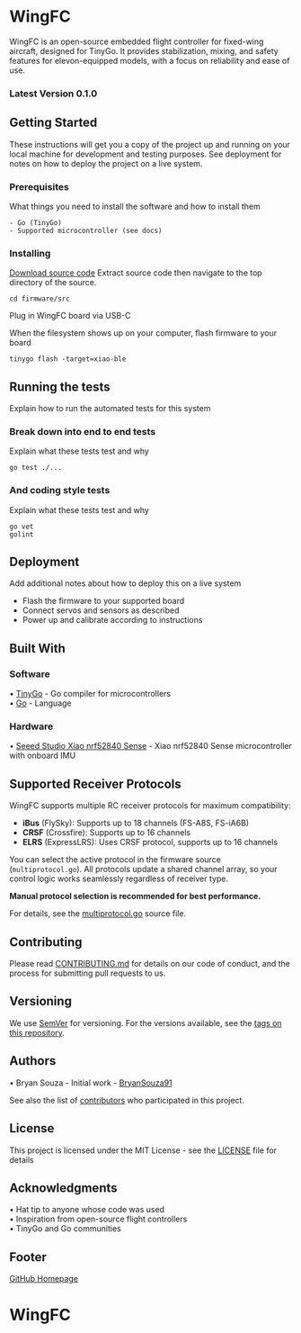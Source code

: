 # WingFC

WingFC is an open-source embedded flight controller for fixed-wing aircraft, designed for TinyGo. It provides stabilization, mixing, and safety features for elevon-equipped models, with a focus on reliability and ease of use.

### Latest Version 0.1.0

## Getting Started

These instructions will get you a copy of the project up and running on your local machine for development and testing purposes. See deployment for notes on how to deploy the project on a live system.

### Prerequisites

What things you need to install the software and how to install them

```
- Go (TinyGo)
- Supported microcontroller (see docs)
```

### Installing

[Download source code](https://github.com/BryanSouza91/WingFC/releases/tag/v0.0.2)
Extract source code then navigate to the top directory of the source.
```
cd firmware/src
```

Plug in WingFC board via USB-C 

When the filesystem shows up on your computer, flash firmware to your board

```
tinygo flash -target=xiao-ble 
```

## Running the tests

Explain how to run the automated tests for this system

### Break down into end to end tests

Explain what these tests test and why

```
go test ./...
```

### And coding style tests

Explain what these tests test and why

```
go vet
golint
```

## Deployment

Add additional notes about how to deploy this on a live system

- Flash the firmware to your supported board
- Connect servos and sensors as described
- Power up and calibrate according to instructions

## Built With

### Software
• [TinyGo](https://tinygo.org/) - Go compiler for microcontrollers  
• [Go](https://golang.org/) - Language
### Hardware
• [Seeed Studio Xiao nrf52840 Sense](https://wiki.seeedstudio.com/XIAO_BLE/) - Xiao nrf52840 Sense microcontroller with onboard IMU


## Supported Receiver Protocols

WingFC supports multiple RC receiver protocols for maximum compatibility:

- **iBus** (FlySky): Supports up to 18 channels (FS-A8S, FS-iA6B)
- **CRSF** (Crossfire): Supports up to 16 channels
- **ELRS** (ExpressLRS): Uses CRSF protocol, supports up to 16 channels

You can select the active protocol in the firmware source (`multiprotocol.go`). All protocols update a shared channel array, so your control logic works seamlessly regardless of receiver type.

**Manual protocol selection is recommended for best performance.**

For details, see the [multiprotocol.go](firmware/src/multiprotocol.go) source file.

## Contributing

Please read [CONTRIBUTING.md](https://github.com/BryanSouza91/WingFC/CONTRIBUTING.md) for details on our code of conduct, and the process for submitting pull requests to us.

## Versioning

We use [SemVer](http://semver.org/) for versioning. For the versions available, see the [tags on this repository](https://github.com/BryanSouza91/WingFC/tags).

## Authors

• Bryan Souza - Initial work - [BryanSouza91](https://github.com/BryanSouza91)

See also the list of [contributors](https://github.com/BryanSouza91/WingFC/contributors) who participated in this project.

## License

This project is licensed under the MIT License - see the [LICENSE](https://github.com/BryanSouza91/WingFC/blob/main/LICENSE) file for details

## Acknowledgments

• Hat tip to anyone whose code was used  
• Inspiration from open-source flight controllers  
• TinyGo and Go communities

## Footer

[GitHub Homepage](https://github.com/)
# WingFC

